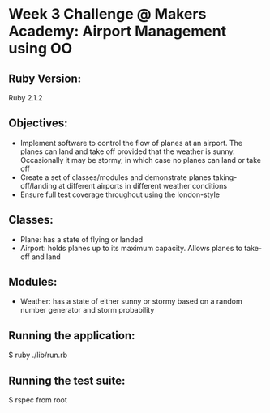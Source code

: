 Week 3 Challenge @ Makers Academy: Airport Management using OO
==============================================================

Ruby Version:
-------------
Ruby 2.1.2

Objectives:
-----------
- Implement software to control the flow of planes at an airport. The planes can land and take off provided that the weather is sunny. Occasionally it may be stormy, in which case no planes can land or take off
- Create a set of classes/modules and demonstrate planes taking-off/landing at different airports in different weather conditions
- Ensure full test coverage throughout using the london-style

Classes:
--------
- Plane: has a state of flying or landed
- Airport: holds planes up to its maximum capacity. Allows planes to take-off and land

Modules:
-------
- Weather: has a state of either sunny or stormy based on a random number generator and storm probability

Running the application:
------------------------
$ ruby ./lib/run.rb

Running the test suite:
-----------------------
$ rspec from root

